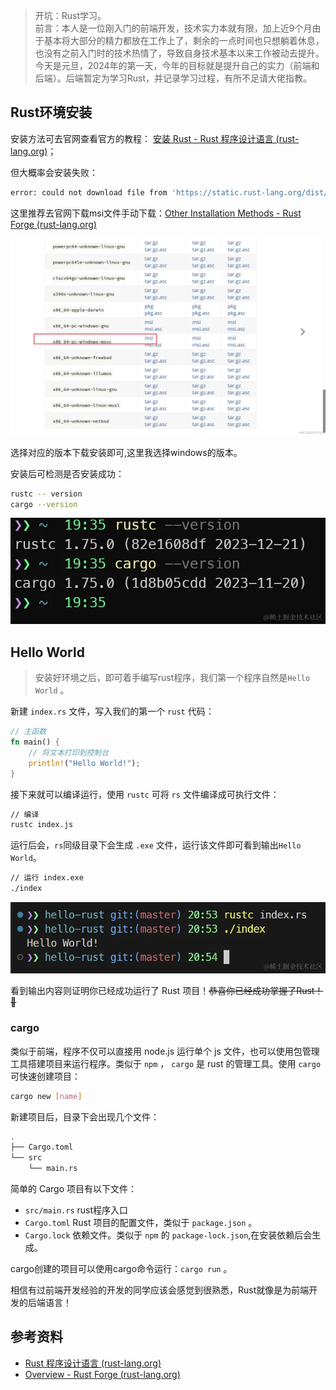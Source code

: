 > 开坑：Rust学习。  
> 前言：本人是一位刚入门的前端开发，技术实力本就有限，加上近9个月由于基本将大部分的精力都放在工作上了，剩余的一点时间也只想躺着休息，也没有之前入门时的技术热情了，导致自身技术基本以来工作被动去提升。    
> 今天是元旦，2024年的第一天，今年的目标就是提升自己的实力（前端和后端）。后端暂定为学习Rust，并记录学习过程，有所不足请大佬指教。

## Rust环境安装
安装方法可去官网查看官方的教程： [安装 Rust - Rust 程序设计语言 (rust-lang.org)](https://www.rust-lang.org/zh-CN/tools/install)；

但大概率会安装失败：

```bash
error: could not download file from 'https://static.rust-lang.org/dist/channel-rust-stable.toml.sha256'
```

这里推荐去官网下载msi文件手动下载：[Other Installation Methods - Rust Forge (rust-lang.org)](https://forge.rust-lang.org/infra/other-installation-methods.html)


![image.png](./images/rust01-1.png)

选择对应的版本下载安装即可,这里我选择windows的版本。


安装后可检测是否安装成功：
```bash
rustc -- version
cargo --version
```

![image.png](./images/rust01-2.png)


## Hello World
> 安装好环境之后，即可着手编写rust程序，我们第一个程序自然是`Hello World` 。

新建 `index.rs` 文件，写入我们的第一个 `rust` 代码：
```rust
// 主函数
fn main() {
    // 将文本打印到控制台
    println!("Hello World!");
}
```
接下来就可以编译运行，使用 `rustc` 可将 `rs` 文件编译成可执行文件：
```bash
// 编译
rustc index.js
```
运行后会，`rs`同级目录下会生成 `.exe` 文件，运行该文件即可看到输出`Hello World`。
```bash
// 运行 index.exe
./index
```

![image.png](./images/rust01-3.png)

看到输出内容则证明你已经成功运行了 Rust 项目！~~恭喜你已经成功掌握了Rust！🤣~~
### cargo
类似于前端，程序不仅可以直接用 node.js 运行单个 js 文件，也可以使用包管理工具搭建项目来运行程序。类似于 `npm` ， `cargo` 是 rust 的管理工具。使用 `cargo` 可快速创建项目：
```bash
cargo new [name]
```
新建项目后，目录下会出现几个文件：
```bash
. 
├── Cargo.toml 
└── src 
    └── main.rs
```
简单的 Cargo 项目有以下文件：
- `src/main.rs` rust程序入口
- `Cargo.toml` Rust 项目的配置文件，类似于 `package.json` 。
- `Cargo.lock` 依赖文件。类似于 `npm` 的 `package-lock.json`,在安装依赖后会生成。 

cargo创建的项目可以使用cargo命令运行：`cargo run` 。

相信有过前端开发经验的开发的同学应该会感觉到很熟悉，Rust就像是为前端开发的后端语言！

## 参考资料
- [Rust 程序设计语言 (rust-lang.org)](https://www.rust-lang.org/zh-CN/)
- [Overview - Rust Forge (rust-lang.org)](https://forge.rust-lang.org/index.html)
